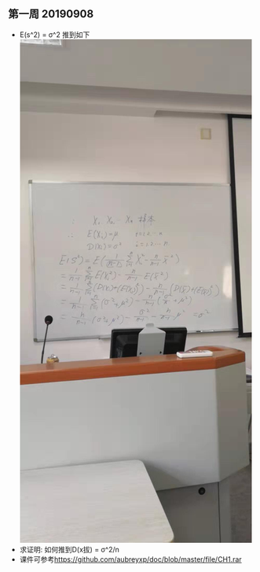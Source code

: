 ## 第一周 20190908
* E(s^2) = σ^2 推到如下 ![](1.jpeg)
* 求证明: 如何推到D(x拔) = σ^2/n
* 课件可参考<https://github.com/aubreyxp/doc/blob/master/file/CH1.rar>
